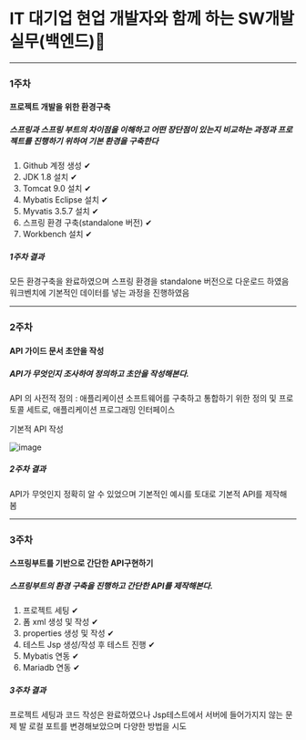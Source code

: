 # IT 대기업 현업 개발자와 함께 하는 SW개발 실무(백엔드)📘

---
### 1주차
#### 프로젝트 개발을 위한 환경구축

##### 스프링과 스프링 부트의 차이점을 이해하고 어떤 장단점이 있는지 비교하는 과정과 프로젝트를 진행하기 위하여 기본 환경을 구축한다

1. Github 계정 생성 ✔
2. JDK 1.8 설치 ✔
3. Tomcat 9.0 설치 ✔
4. Mybatis Eclipse  설치 ✔
5. Myvatis 3.5.7 설치  ✔
6. 스프링 환경 구축(standalone 버전) ✔
7. Workbench 설치 ✔

##### 1주차 결과

모든 환경구축을 완료하였으며 스프링 환경을 standalone 버전으로 다운로드 하였음  
워크벤치에 기본적인 데이터를 넣는 과정을 진행하였음  



---

### 2주차
#### API 가이드 문서 초안을 작성

##### API가 무엇인지 조사하여 정의하고 초안을 작성해본다.


API 의 사전적 정의 : 애플리케이션 소프트웨어를 구축하고 통합하기 위한 정의 및 프로토콜 세트로, 애플리케이션 프로그래밍 인터페이스
  
기본적 API 작성

![image](https://user-images.githubusercontent.com/86705754/130635481-9b5a05a0-6fb8-4186-afaa-9f10e21c5d5b.png)

##### 2주차 결과  
API가 무엇인지 정확히 알 수 있었으며 기본적인 예시를 토대로 기본적 API를 제작해 봄


---

### 3주차
#### 스프링부트를 기반으로 간단한 API구현하기

##### 스프링부트의 환경 구축을 진행하고 간단한 API를 제작해본다.

1. 프로젝트 세팅 ✔
2. 폼 xml 생성 및 작성 ✔
3. properties 생성 및 작성 ✔
4. 테스트 Jsp 생성/작성 후 테스트 진행 ✔
5. Mybatis 연동 ✔
6. Mariadb 연동 ✔

##### 3주차 결과  
프로젝트 세팅과 코드 작성은 완료하였으나 Jsp테스트에서 서버에 들어가지지 않는 문제 발
로컬 포트를 변경해보았으며 다양한 방법을 시도

